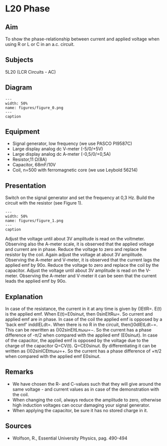 # L20 Phase 
    
  
## Aim   
 To show the phase-relationship between current and applied voltage when using R or L or C in an a.c. circuit.    
  
## Subjects   
 5L20 (LCR Circuits - AC)   
  
## Diagram   
   
```{figure} figures/figure_0.png  
---  
width: 50%  
name: figures/figure_0.png  
---  
caption  
``` 
     
  
## Equipment   
 
 *  Signal generator, low frequency (we use PASCO PI9587C) 
 *  Large display analog dc V-meter (-5/0/+5V) 
 *  Large display analog dc A-meter (-0,5/0/+0,5A) 
 *  Resistor,11 Ω(8A) 
 *  Capacitor, 68mF/10V 
 *  Coil, n=500 with ferromagnetic core (we use Leybold 56214)
     
  
## Presentation   
 Switch on the signal generator and set the frequency at 0,3 Hz. Build the circuit with the resistor (see Figure 1).    
```{figure} figures/figure_1.png  
---  
width: 50%  
name: figures/figure_1.png  
---  
caption  
``` 
 Adjust the voltage until about 3V amplitude is read on the voltmeter. Observing also the A-meter scale, it is observed that the applied voltage and current are in phase. Reduce the voltage to zero and replace the resistor by the coil. Again adjust the voltage at about 3V amplitude. Observing the A-meter and V-meter, it is observed that the current lags the applied emf by 90o. Reduce the voltage to zero and replace the coil by the capacitor. Adjust the voltage until about 3V amplitude is read on the V-meter. Observing the A-meter and V-meter it can be seen that the current leads the applied emf by 90o.    
  
## Explanation   
 In case of the resistance, the current in it at any time is given by ()EtIR=. E(t) is the applied emf. When E(t)=E0sinωt, then 0sinEItRω=. So current and applied emf are in phase. In case of the coil the applied emf is opposed by a 'back emf' inddIELdt=. When there is no R in the circuit, then()0dIEtLdt−=. This can be rewritten as ()02sinEItLπωω=−. So the current has a phase difference of -π/2 when compared with the applied emf (E0sinωt). In case of the capacitor, the applied emf is opposed by the voltage due to the charge of the capacitor Q=CV(t). Q=CE0sinωt. By differentiating it can be written as ()02sinICEtπωω=+. So the current has a phase difference of +π/2 when compared with the applied emf E0sinωt.    
  
## Remarks   
 
 *  We have chosen the R- and C-values such that they will give around the same voltage - and current values as in case of the demonstration with the coil. 
 *  When changing the coil, always reduce the amplitude to zero, otherwise high induction voltages can occur damaging your signal generator. 
 *  When applying the capacitor, be sure it has no stored charge in it.
   
  
## Sources   
 
 *  Wolfson, R., Essential University Physics, pag. 490-494
  